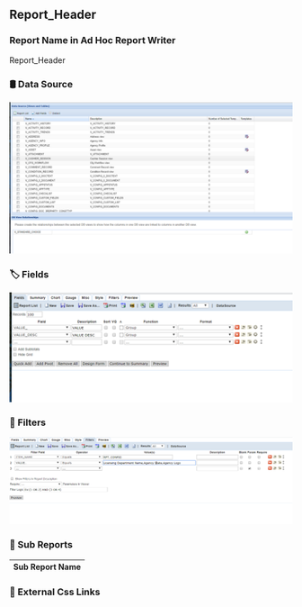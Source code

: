 ## Report_Header




### Report Name in Ad Hoc Report Writer

Report_Header


### :oil_drum: Data Source
![](DataSource.png)

### :label: Fields
![](Fields.png)


### :badminton: Filters
![](Filters.png)


### :bookmark_tabs: Sub Reports

|  Sub Report Name                                                                                       |
|--------------------------------------------------------------------------------------------------------|





### :link: External Css Links 
 
```


```

